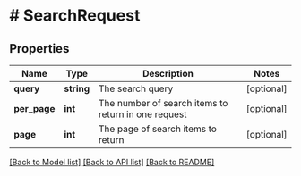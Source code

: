# # SearchRequest

## Properties

Name | Type | Description | Notes
------------ | ------------- | ------------- | -------------
**query** | **string** | The search query | [optional]
**per_page** | **int** | The number of search items to return in one request | [optional]
**page** | **int** | The page of search items to return | [optional]

[[Back to Model list]](../../README.md#models) [[Back to API list]](../../README.md#endpoints) [[Back to README]](../../README.md)
